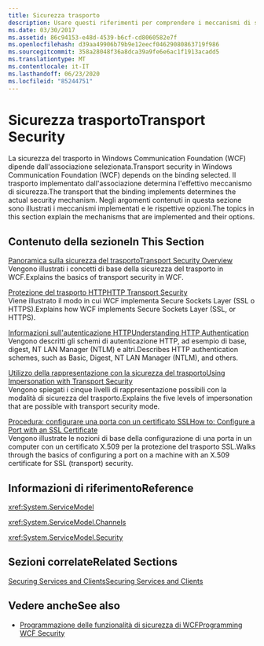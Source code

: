 ```yaml
---
title: Sicurezza trasporto
description: Usare questi riferimenti per comprendere i meccanismi di sicurezza del trasporto in WFC, il modo in cui vengono implementati e le relative opzioni.
ms.date: 03/30/2017
ms.assetid: 86c94153-e48d-4539-b6cf-cd8060582e7f
ms.openlocfilehash: d39aa49906b79b9e12eecf04629080863719f986
ms.sourcegitcommit: 358a28048f36a8dca39a9fe6e6ac1f1913acadd5
ms.translationtype: MT
ms.contentlocale: it-IT
ms.lasthandoff: 06/23/2020
ms.locfileid: "85244751"
---
```

# <a name="transport-security"></a><span data-ttu-id="c436f-103">Sicurezza trasporto</span><span class="sxs-lookup"><span data-stu-id="c436f-103">Transport Security</span></span>
<span data-ttu-id="c436f-104">La sicurezza del trasporto in Windows Communication Foundation (WCF) dipende dall'associazione selezionata.</span><span class="sxs-lookup"><span data-stu-id="c436f-104">Transport security in Windows Communication Foundation (WCF) depends on the binding selected.</span></span> <span data-ttu-id="c436f-105">Il trasporto implementato dall'associazione determina l'effettivo meccanismo di sicurezza.</span><span class="sxs-lookup"><span data-stu-id="c436f-105">The transport that the binding implements determines the actual security mechanism.</span></span> <span data-ttu-id="c436f-106">Negli argomenti contenuti in questa sezione sono illustrati i meccanismi implementati e le rispettive opzioni.</span><span class="sxs-lookup"><span data-stu-id="c436f-106">The topics in this section explain the mechanisms that are implemented and their options.</span></span>  
  
## <a name="in-this-section"></a><span data-ttu-id="c436f-107">Contenuto della sezione</span><span class="sxs-lookup"><span data-stu-id="c436f-107">In This Section</span></span>  
 [<span data-ttu-id="c436f-108">Panoramica sulla sicurezza del trasporto</span><span class="sxs-lookup"><span data-stu-id="c436f-108">Transport Security Overview</span></span>](transport-security-overview.md)  
 <span data-ttu-id="c436f-109">Vengono illustrati i concetti di base della sicurezza del trasporto in WCF.</span><span class="sxs-lookup"><span data-stu-id="c436f-109">Explains the basics of transport security in WCF.</span></span>  
  
 [<span data-ttu-id="c436f-110">Protezione del trasporto HTTP</span><span class="sxs-lookup"><span data-stu-id="c436f-110">HTTP Transport Security</span></span>](http-transport-security.md)  
 <span data-ttu-id="c436f-111">Viene illustrato il modo in cui WCF implementa Secure Sockets Layer (SSL o HTTPS).</span><span class="sxs-lookup"><span data-stu-id="c436f-111">Explains how WCF implements Secure Sockets Layer (SSL, or HTTPS).</span></span>  
  
 [<span data-ttu-id="c436f-112">Informazioni sull'autenticazione HTTP</span><span class="sxs-lookup"><span data-stu-id="c436f-112">Understanding HTTP Authentication</span></span>](understanding-http-authentication.md)  
 <span data-ttu-id="c436f-113">Vengono descritti gli schemi di autenticazione HTTP, ad esempio di base, digest, NT LAN Manager (NTLM) e altri.</span><span class="sxs-lookup"><span data-stu-id="c436f-113">Describes HTTP authentication schemes, such as Basic, Digest, NT LAN Manager (NTLM), and others.</span></span>  
  
 [<span data-ttu-id="c436f-114">Utilizzo della rappresentazione con la sicurezza del trasporto</span><span class="sxs-lookup"><span data-stu-id="c436f-114">Using Impersonation with Transport Security</span></span>](using-impersonation-with-transport-security.md)  
 <span data-ttu-id="c436f-115">Vengono spiegati i cinque livelli di rappresentazione possibili con la modalità di sicurezza del trasporto.</span><span class="sxs-lookup"><span data-stu-id="c436f-115">Explains the five levels of impersonation that are possible with transport security mode.</span></span>  
  
 [<span data-ttu-id="c436f-116">Procedura: configurare una porta con un certificato SSL</span><span class="sxs-lookup"><span data-stu-id="c436f-116">How to: Configure a Port with an SSL Certificate</span></span>](how-to-configure-a-port-with-an-ssl-certificate.md)  
 <span data-ttu-id="c436f-117">Vengono illustrate le nozioni di base della configurazione di una porta in un computer con un certificato X.509 per la protezione del trasporto SSL.</span><span class="sxs-lookup"><span data-stu-id="c436f-117">Walks through the basics of configuring a port on a machine with an X.509 certificate for SSL (transport) security.</span></span>  
  
## <a name="reference"></a><span data-ttu-id="c436f-118">Informazioni di riferimento</span><span class="sxs-lookup"><span data-stu-id="c436f-118">Reference</span></span>  
 <xref:System.ServiceModel>  
  
 <xref:System.ServiceModel.Channels>  
  
 <xref:System.ServiceModel.Security>  
  
## <a name="related-sections"></a><span data-ttu-id="c436f-119">Sezioni correlate</span><span class="sxs-lookup"><span data-stu-id="c436f-119">Related Sections</span></span>  
 [<span data-ttu-id="c436f-120">Securing Services and Clients</span><span class="sxs-lookup"><span data-stu-id="c436f-120">Securing Services and Clients</span></span>](securing-services-and-clients.md)  
  
## <a name="see-also"></a><span data-ttu-id="c436f-121">Vedere anche</span><span class="sxs-lookup"><span data-stu-id="c436f-121">See also</span></span>

- [<span data-ttu-id="c436f-122">Programmazione delle funzionalità di sicurezza di WCF</span><span class="sxs-lookup"><span data-stu-id="c436f-122">Programming WCF Security</span></span>](programming-wcf-security.md)
